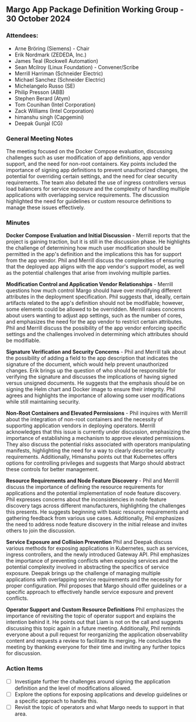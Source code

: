 ## Margo App Package Definition Working Group -  30 October 2024

### Attendees:
* Arne Bröring (Siemens) - Chair
* Erik Nordmark (ZEDEDA, Inc.)
* James Teal (Rockwell Automation)
* Sean Mcilroy (Linux Foundation) - Convener/Scribe
* Merrill Harriman (Schneider Electric)
* Michael Sanchez (Schneider Electric)
* Michelangelo Russo (SE)
* Philip Presson (ABB)
* Stephen Berard (Atym)
* Tom Counihan (Intel Corporation)
* Zack Williams (Intel Corporation)
* himanshu singh (Capgemini)
* Deepak Gunjal (CG)

### General Meeting Notes
The meeting focused on the Docker Compose evaluation, discussing challenges such as user modification of app definitions, app vendor support, and the need for non-root containers. Key points included the importance of signing app definitions to prevent unauthorized changes, the potential for overriding certain settings, and the need for clear security requirements. The team also debated the use of ingress controllers versus load balancers for service exposure and the complexity of handling multiple applications with overlapping service requirements. The discussion highlighted the need for guidelines or custom resource definitions to manage these issues effectively.

### Minutes
**Docker Compose Evaluation and Initial Discussion** -
Merrill reports that the project is gaining traction, but it is still in the discussion phase. He highlights the challenge of determining how much user modification should be permitted in the app's definition and the implications this has for support from the app vendor. Phil and Merrill discuss the complexities of ensuring that the deployed app aligns with the app vendor's support model, as well as the potential challenges that arise from involving multiple parties.

**Modification Control and Application Vendor Relationships** -
Merrill questions how much control Margo should have over modifying different attributes in the deployment specification. Phil suggests that, ideally, certain artifacts related to the app's definition should not be modifiable; however, some elements could be allowed to be overridden. Merrill raises concerns about users wanting to adjust app settings, such as the number of cores, and emphasizes the need for the app vendor to restrict certain attributes. Phil and Merrill discuss the possibility of the app vendor enforcing specific settings and the challenges involved in determining which attributes should be modifiable.

**Signature Verification and Security Concerns** -
Phil and Merrill talk about the possibility of adding a field to the app description that indicates the signature of the document, which would help prevent unauthorized changes. Erik brings up the question of who should be responsible for verifying the signature and discusses the implications of having signed versus unsigned documents. He suggests that the emphasis should be on signing the Helm chart and Docker image to ensure their integrity. Phil agrees and highlights the importance of allowing some user modifications while still maintaining security.

**Non-Root Containers and Elevated Permissions** -
Phil inquires with Merrill about the integration of non-root containers and the necessity of supporting application vendors in deploying operators. Merrill acknowledges that this issue is currently under discussion, emphasizing the importance of establishing a mechanism to approve elevated permissions. 
They also discuss the potential risks associated with operators manipulating manifests, highlighting the need for a way to clearly describe security requirements. Additionally, Himanshu points out that Kubernetes offers options for controlling privileges and suggests that Margo should abstract these controls for better management.

**Resource Requirements and Node Feature Discovery** -
Phil and Merrill discuss the importance of defining the resource requirements for applications and the potential implementation of node feature discovery. Phil expresses concerns about the inconsistencies in node feature discovery tags across different manufacturers, highlighting the challenges this presents. He suggests beginning with basic resource requirements and gathering feedback from various use cases. Additionally, Phil emphasizes the need to address node feature discovery in the initial release and invites others to join the discussion.

**Service Exposure and Collision Prevention**
Phil and Deepak discuss various methods for exposing applications in Kubernetes, such as services, ingress controllers, and the newly introduced Gateway API. Phil emphasizes the importance of preventing conflicts when exposing services and the potential complexity involved in abstracting the specifics of service exposure. Deepak brings up the challenge of managing multiple applications with overlapping service requirements and the necessity for proper configuration. Phil proposes that Margo should offer guidelines or a specific approach to effectively handle service exposure and prevent conflicts.

**Operator Support and Custom Resource Definitions**
Phil emphasizes the importance of revisiting the topic of operator support and explains the intention behind it. He points out that Liam is not on the call and suggests discussing this topic again in a future meeting. Additionally, Phil reminds everyone about a pull request for reorganizing the application observability content and requests a review to facilitate its merging. He concludes the meeting by thanking everyone for their time and inviting any further topics for discussion.

### Action Items
- [ ] Investigate further the challenges around signing the application definition and the level of modifications allowed.
- [ ] Explore the options for exposing applications and develop guidelines or a specific approach to handle this.
- [ ] Revisit the topic of operators and what Margo needs to support in that area.

